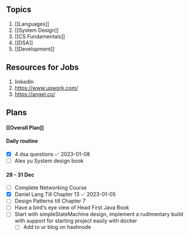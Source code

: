 ## Topics
1) [[Languages]]
2) [[System Design]]
3) [[CS Fundamentals]]
4) [[DSA]] 
5) [[Development]]

## Resources for Jobs
1) linkedIn
2) https://www.upwork.com/
3) https://angel.co/

## Plans

#### [[Overall Plan]]

#### Daily routine
- [x] 4 dsa questions ✅ 2023-01-08
- [ ] Alex yu System design book

#### 28 - 31 Dec
- [ ] Complete Networking Course
- [x] Daniel Lang Till Chapter 13 ✅ 2023-01-05
- [ ] Design Patterns till Chapter 7
- [ ] Have a bird's eye view of Head First Java Book
- [ ] Start with simpleStateMachine design, implement a rudimentary build with support for starting project easily with docker
	- [ ] Add to ur blog on hashnode